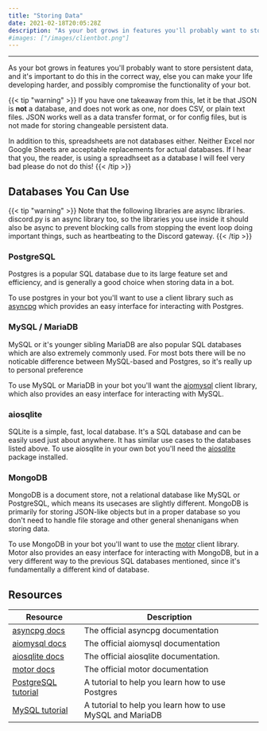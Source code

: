 ```yaml
---
title: "Storing Data"
date: 2021-02-18T20:05:28Z
description: "As your bot grows in features you'll probably want to store persistent data. When storing persistent data it's important to do so in the correct way - databases. Remember, JSON is NOT a database, and should NOT be used as one."
#images: ["/images/clientbot.png"]
---
```


---

As your bot grows in features you'll probably want to store persistent data, and it's important to do this in the correct way, else you can make your life developing harder, and possibly compromise the functionality of your bot.

{{< tip "warning" >}}
If you have one takeaway from this, let it be that JSON is **not** a database, and does not work as one, nor does CSV, or plain text files. JSON works well as a data transfer format, or for config files, but is not made for storing changeable persistent data.

In addition to this, spreadsheets are not databases either. Neither Excel nor Google Sheets are acceptable replacements for actual databases. If I hear that you, the reader, is using a spreadhseet as a database I will feel very bad please do not do this!
{{< /tip >}}

## Databases You Can Use

{{< tip "warning" >}}
Note that the following libraries are async libraries. discord.py is an async library too, so the libraries you use inside it should also be async to prevent blocking calls from stopping the event loop doing important things, such as heartbeating to the Discord gateway.
{{< /tip >}}

### PostgreSQL

Postgres is a popular SQL database due to its large feature set and efficiency, and is generally a good choice when storing data in a bot.

To use postgres in your bot you'll want to use a client library such as [asyncpg](https://pypi.org/project/asyncpg/) which provides an easy interface for interacting with Postgres.

### MySQL / MariaDB

MySQL or it's younger sibling MariaDB are also popular SQL databases which are also extremely commonly used. For most bots there will be no noticable difference between MySQL-based and Postgres, so it's really up to personal preference

To use MySQL or MariaDB in your bot you'll want the [aiomysql](https://pypi.org/project/aiomysql/) client library, which also provides an easy interface for interacting with MySQL.

### aiosqlite

SQLite is a simple, fast, local database. It's a SQL database and can be easily used just about anywhere. It has similar use cases to the databases listed above. To use aiosqlite in your own bot you'll need the [aiosqlite](https://readthedocs.org/projects/aiosqlite/) package installed.

### MongoDB

MongoDB is a document store, not a relational database like MySQL or PostgreSQL, which means its usecases are slightly different. MongoDB is primarily for storing JSON-like objects but in a proper database so you don't need to handle file storage and other general shenanigans when storing data.

To use MongoDB in your bot you'll want to use the [motor](https://pypi.org/project/motor/) client library. Motor also provides an easy interface for interacting with MongoDB, but in a very different way to the previous SQL databases mentioned, since it's fundamentally a different kind of database.

## Resources

| Resource                                                      | Description                                               |
|---------------------------------------------------------------|-----------------------------------------------------------|
| [asyncpg docs](https://magicstack.github.io/asyncpg/current/) | The official asyncpg documentation                        |
| [aiomysql docs](https://aiomysql.readthedocs.io/)             | The official aiomysql documentation                       |
| [aiosqlite docs](https://readthedocs.org/projects/aiosqlite/) | The official aiosqlite documentation.                     |
| [motor docs](https://motor.readthedocs.io/en/stable/)         | The official motor documentation                          |
| [PostgreSQL tutorial](https://www.postgresqltutorial.com/)    | A tutorial to help you learn how to use Postgres          |
| [MySQL tutorial](https://www.mysqltutorial.org/)              | A tutorial to help you learn how to use MySQL and MariaDB |
